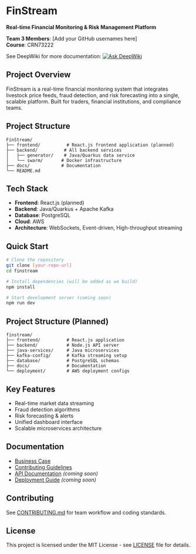 # FinStream
**Real-time Financial Monitoring & Risk Management Platform**

**Team 3 Members**: [Add your GitHub usernames here]  
**Course**: CRN73222  

See DeepWiki for more documentation: [![Ask DeepWiki](https://deepwiki.com/badge.svg)](https://deepwiki.com/ozzyozbourne/FinStream)

## Project Overview
FinStream is a real-time financial monitoring system that integrates livestock price feeds, fraud detection, and risk forecasting into a single, scalable platform. Built for traders, financial institutions, and compliance teams.

## Project Structure
```
FinStream/
├── frontend/          # React.js frontend application (planned)
├── backend/          # All backend services
│   ├── generator/    # Java/Quarkus data service
│   └── swarm/       # Docker infrastructure
├── docs/            # Documentation
└── README.md
```

## Tech Stack
- **Frontend**: React.js (planned)
- **Backend**: Java/Quarkus + Apache Kafka
- **Database**: PostgreSQL  
- **Cloud**: AWS
- **Architecture**: WebSockets, Event-driven, High-throughput streaming

## Quick Start
```bash
# Clone the repository
git clone [your-repo-url]
cd finstream

# Install dependencies (will be added as we build)
npm install

# Start development server (coming soon)
npm run dev
```

## Project Structure (Planned)
```
finstream/
├── frontend/          # React.js application
├── backend/           # Node.js API server  
├── java-services/     # Java microservices
├── kafka-config/      # Kafka streaming setup
├── database/          # PostgreSQL schemas
├── docs/              # Documentation
└── deployment/        # AWS deployment configs
```

## Key Features
- Real-time market data streaming
- Fraud detection algorithms
- Risk forecasting & alerts
- Unified dashboard interface
- Scalable microservices architecture

## Documentation
- [Business Case](docs/business-case.md)
- [Contributing Guidelines](CONTRIBUTING.md)
- [API Documentation](docs/api.md) _(coming soon)_
- [Deployment Guide](docs/deployment.md) _(coming soon)_

## Contributing
See [CONTRIBUTING.md](CONTRIBUTING.md) for team workflow and coding standards.

## License
This project is licensed under the MIT License - see [LICENSE](LICENSE) file for details.
